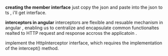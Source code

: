 **creating the member interface**
 just copy the json and paste into the json to ts , i'll get interface.

 **interceptors in angular**
 interceptors are flexible and resuable mechanism in angular , enabling us to centralize and encapsulate common functionaltes realted to HTTP request and response accross the applicatoin .


implement the HttpInterceptor interface, which requires the implementation of the intercept() method.
